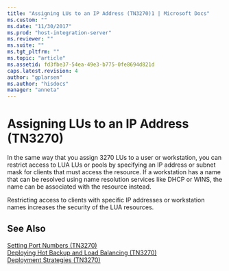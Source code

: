 ```yaml
---
title: "Assigning LUs to an IP Address (TN3270)1 | Microsoft Docs"
ms.custom: ""
ms.date: "11/30/2017"
ms.prod: "host-integration-server"
ms.reviewer: ""
ms.suite: ""
ms.tgt_pltfrm: ""
ms.topic: "article"
ms.assetid: fd3fbe37-54ea-49e3-b775-0fe8694d821d
caps.latest.revision: 4
author: "gplarsen"
ms.author: "hisdocs"
manager: "anneta"
---
```

# Assigning LUs to an IP Address (TN3270)
In the same way that you assign 3270 LUs to a user or workstation, you can restrict access to LUA LUs or pools by specifying an IP address or subnet mask for clients that must access the resource. If a workstation has a name that can be resolved using name resolution services like DHCP or WINS, the name can be associated with the resource instead.  
  
 Restricting access to clients with specific IP addresses or workstation names increases the security of the LUA resources.  
  
## See Also  
 [Setting Port Numbers (TN3270)](../core/setting-port-numbers-tn3270-1.md)   
 [Deploying Hot Backup and Load Balancing (TN3270)](../core/deploying-hot-backup-and-load-balancing-tn3270-1.md)   
 [Deployment Strategies (TN3270)](../core/deployment-strategies-tn3270-2.md)